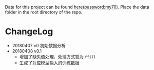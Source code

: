 Data for this project can be found [here(password:my70)](https://pan.baidu.com/s/15q48jFovG4-s3y_lzeea5Q). Place the data folder in the root directory of the repo.

# ChangeLog

- 20180407 v0 初始数据分析
- 20180408 v0.1 
  - 增加了缺失值处理，处理方式暂为 `ffill`
  - 生成了对应模型输入的训练数据